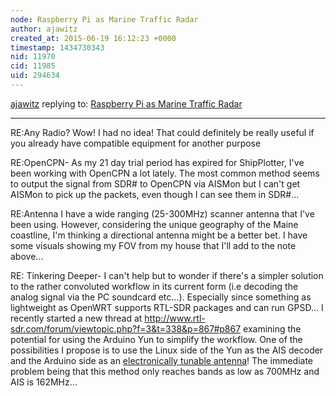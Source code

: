```yaml
---
node: Raspberry Pi as Marine Traffic Radar
author: ajawitz
created_at: 2015-06-19 16:12:23 +0000
timestamp: 1434730343
nid: 11970
cid: 11985
uid: 294634
---
```




[ajawitz](../profile/ajawitz) replying to: [Raspberry Pi as Marine Traffic Radar](../notes/ajawitz/06-11-2015/raspberry-pi-as-marine-traffic-radar)

----
RE:Any Radio?
 Wow! I had no idea!  That could definitely be really useful if you already have compatible equipment for another purpose

RE:OpenCPN-
  As my 21 day trial period has expired for ShipPlotter, I've been working with OpenCPN a lot lately.  The most common method seems to output the signal from SDR# to OpenCPN via AISMon but I can't get AISMon to pick up the packets, even though I can see them in SDR#...

 RE:Antenna
   I have a wide ranging (25-300MHz) scanner antenna that I've been using.  However, considering the unique geography of the Maine coastline, I'm thinking a directional antenna might be a better bet.  I have some visuals showing my FOV from my house that I'll add to the note above...

  RE: Tinkering Deeper-
   I can't help but to wonder if there's a simpler solution to the rather convoluted workflow in its current form (i.e decoding the analog signal via the PC soundcard etc...).  Especially since something as lightweight as OpenWRT supports RTL-SDR packages and can run GPSD...  I recently started a new thread at http://www.rtl-sdr.com/forum/viewtopic.php?f=3&t=338&p=867#p867 examining the potential for using the Arduino Yun to simplify the workflow.  One of the possibilities I propose is to use the Linux side of the Yun as the AIS decoder and the Arduino side as an [electronically tunable antenna](http://forum.arduino.cc/index.php?topic=240131.0)!  The immediate problem being that this method only reaches bands as low as 700MHz and AIS is 162MHz...